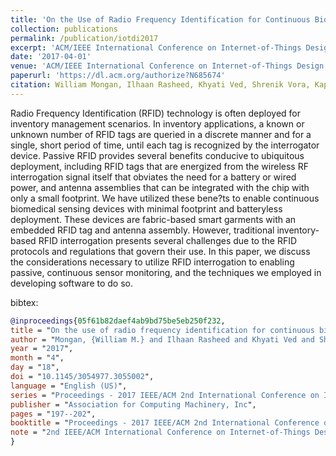 ```yaml
---
title: 'On the Use of Radio Frequency Identification for Continuous Biomedical Monitoring'
collection: publications
permalink: /publication/iotdi2017
excerpt: 'ACM/IEEE International Conference on Internet-of-Things Design and Implementation (IoTDI) 2017, April, 2017.'
date: '2017-04-01'
venue: 'ACM/IEEE International Conference on Internet-of-Things Design and Implementation (IoTDI) 2017, April, 2017.'
paperurl: 'https://dl.acm.org/authorize?N685674'
citation: William Mongan, Ilhaan Rasheed, Khyati Ved, Shrenik Vora, Kapil Dandekar, Genevieve Dion, Timothy Kurzweg, and Adam Fontecchio. On the Use of Radio Frequency Identification for Continuous Biomedical Monitoring.  ACM/IEEE International Conference on Internet-of-Things Design and Implementation (IoTDI) 2017, April, 2017.
---
```

Radio Frequency Identification (RFID) technology is often deployed for inventory management scenarios. In inventory applications, a known or unknown number of RFID tags are queried in a discrete manner and for a single, short period of time, until each tag is recognized by the interrogator device. Passive RFID provides several benefits conducive to ubiquitous deployment, including RFID tags that are energized from the wireless RF interrogation signal itself that obviates the need for a battery or wired power, and antenna assemblies that can be integrated with the chip with only a small footprint. We have utilized these bene?ts to enable continuous biomedical sensing devices with minimal footprint and batteryless deployment. These devices are fabric-based smart garments with an embedded RFID tag and antenna assembly. However, traditional inventory-based RFID interrogation presents several challenges due to the RFID protocols and regulations that govern their use. In this paper, we discuss the considerations necessary to utilize RFID interrogation to enabling passive, continuous sensor monitoring, and the techniques we employed in developing software to do so.

bibtex:
```bibtex
@inproceedings{05f61b82daef4ab9bd75be5eb250f232,
title = "On the use of radio frequency identification for continuous biomedical monitoring",
author = "Mongan, {William M.} and Ilhaan Rasheed and Khyati Ved and Shrenik Vora and Kapil Dandekar and Genevieve Dion and Timothy Kurzweg and Adam Fontecchio",
year = "2017",
month = "4",
day = "18",
doi = "10.1145/3054977.3055002",
language = "English (US)",
series = "Proceedings - 2017 IEEE/ACM 2nd International Conference on Internet-of-Things Design and Implementation, IoTDI 2017 (part of CPS Week)",
publisher = "Association for Computing Machinery, Inc",
pages = "197--202",
booktitle = "Proceedings - 2017 IEEE/ACM 2nd International Conference on Internet-of-Things Design and Implementation, IoTDI 2017 (part of CPS Week)",
note = "2nd IEEE/ACM International Conference on Internet-of-Things Design and Implementation, IoTDI 2017 ; Conference date: 18-04-2017 Through 20-04-2017",
}
```